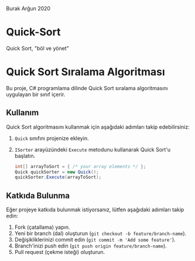 Burak Arğun 2020

# Quick-Sort
Quick Sort, "böl ve yönet" 

# Quick Sort Sıralama Algoritması

Bu proje, C# programlama dilinde Quick Sort sıralama algoritmasını uygulayan bir sınıf içerir.

## Kullanım

Quick Sort algoritmasını kullanmak için aşağıdaki adımları takip edebilirsiniz:

1. `Quick` sınıfını projenize ekleyin.

2. `ISorter` arayüzündeki `Execute` metodunu kullanarak Quick Sort'u başlatın.

    ```csharp
    int[] arrayToSort = { /* your array elements */ };
    Quick quickSorter = new Quick();
    quickSorter.Execute(arrayToSort);
    ```

## Katkıda Bulunma

Eğer projeye katkıda bulunmak istiyorsanız, lütfen aşağıdaki adımları takip edin:

1. Fork (çatallama) yapın.
2. Yeni bir branch (dal) oluşturun (`git checkout -b feature/branch-name`).
3. Değişikliklerinizi commit edin (`git commit -m 'Add some feature'`).
4. Branch'inizi push edin (`git push origin feature/branch-name`).
5. Pull request (çekme isteği) oluşturun.

